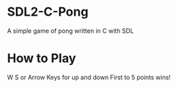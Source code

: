 # SDL2-C-Pong
A simple game of pong written in C with SDL

# How to Play
W S or Arrow Keys for up and down
First to 5 points wins!

